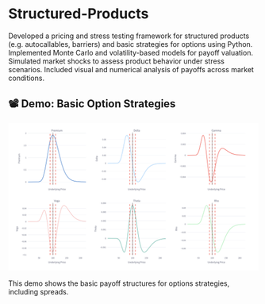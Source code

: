 # Structured-Products
Developed a pricing and stress testing framework for structured products (e.g. autocallables, barriers) and basic strategies for options using Python. Implemented Monte Carlo and volatility-based models for payoff valuation. Simulated market shocks to assess product behavior under stress scenarios. Included visual and numerical analysis of payoffs across market conditions.

## 📽️ Demo: Basic Option Strategies

[![Watch the demo](Demo%20Videos/Basic%20Strategies.png)](Demo%20Videos/Basic%20Strategies.mov)

This demo shows the basic payoff structures for options strategies, including spreads.

